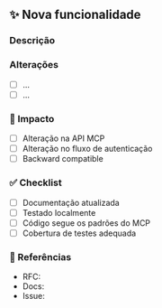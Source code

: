 
## ✨ Nova funcionalidade

### Descrição

<!-- Descreva a nova funcionalidade implementada. -->

### Alterações

- [ ] ...
- [ ] ...

### 🚦 Impacto

- [ ] Alteração na API MCP
- [ ] Alteração no fluxo de autenticação
- [ ] Backward compatible

### ✅ Checklist

- [ ] Documentação atualizada
- [ ] Testado localmente
- [ ] Código segue os padrões do MCP
- [ ] Cobertura de testes adequada

### 📎 Referências

- RFC:
- Docs:
- Issue:
